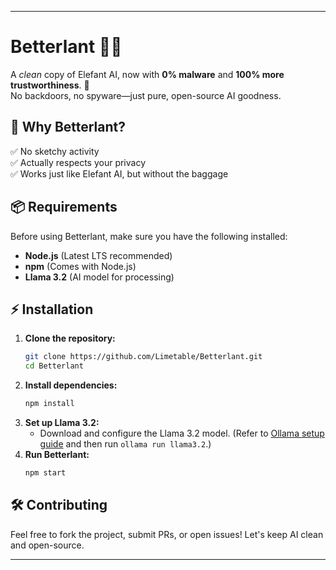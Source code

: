
---

# Betterlant 🐘✨  
A *clean* copy of Elefant AI, now with **0% malware** and **100% more trustworthiness**. 🚀  
No backdoors, no spyware—just pure, open-source AI goodness.  

## 🔹 Why Betterlant?  
✅ No sketchy activity  
✅ Actually respects your privacy  
✅ Works just like Elefant AI, but without the baggage  

## 📦 Requirements  
Before using Betterlant, make sure you have the following installed:  
- **Node.js** (Latest LTS recommended)  
- **npm** (Comes with Node.js)  
- **Llama 3.2** (AI model for processing)  

## ⚡ Installation  
1. **Clone the repository:**  
   ```bash
   git clone https://github.com/Limetable/Betterlant.git
   cd Betterlant
   ```  
2. **Install dependencies:**  
   ```bash
   npm install
   ```  
3. **Set up Llama 3.2:**  
   - Download and configure the Llama 3.2 model. (Refer to [Ollama setup guide](https://ollama.com/download) and then run `ollama run llama3.2`.)  
4. **Run Betterlant:**  
   ```bash
   npm start
   ```  

## 🛠 Contributing  
Feel free to fork the project, submit PRs, or open issues! Let's keep AI clean and open-source.  

---  

